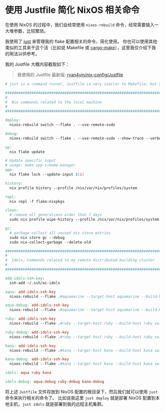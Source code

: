 # 使用 Justfile 简化 NixOS 相关命令

在使用 NixOS 的过程中，我们会经常使用 `nixos-rebuild` 命令，经常需要输入一大堆参数，比较繁琐。

我使用了 [just](https://github.com/casey/just) 来管理我的 flake 配置相关的命令，简化使用。
你也可以使用其他类似的工具来干这个活（比如说 Makefile 或 [cargo-make](https://github.com/sagiegurari/cargo-make)），这里我仅介绍下我的用法以供参考。

我的 Justfile 大概内容截取如下：

> 我使用的 Justfile 最新版: [ryan4yin/nix-config/Justfile](https://github.com/ryan4yin/nix-config/blob/main/Justfile)

```Makefile
# just is a command runner, Justfile is very similar to Makefile, but simpler.

############################################################################
#
#  Nix commands related to the local machine
#
############################################################################

deploy:
  nixos-rebuild switch --flake . --use-remote-sudo

debug:
  nixos-rebuild switch --flake . --use-remote-sudo --show-trace --verbose

up:
  nix flake update

# Update specific input
# usage: make upp i=home-manager
upp:
  nix flake lock --update-input $(i)

history:
  nix profile history --profile /nix/var/nix/profiles/system

repl:
  nix repl -f flake:nixpkgs

clean:
  # remove all generations older than 7 days
  sudo nix profile wipe-history --profile /nix/var/nix/profiles/system  --older-than 7d

gc:
  # garbage collect all unused nix store entries
  sudo nix store gc --debug
  sudo nix-collect-garbage --delete-old

############################################################################
#
#  Idols, Commands related to my remote distributed building cluster
#
############################################################################

add-idols-ssh-key:
  ssh-add ~/.ssh/ai-idols

aqua: add-idols-ssh-key
  nixos-rebuild --flake .#aquamarine --target-host aquamarine --build-host aquamarine switch --use-remote-sudo

aqua-debug: add-idols-ssh-key
  nixos-rebuild --flake .#aquamarine --target-host aquamarine --build-host aquamarine switch --use-remote-sudo --show-trace --verbose

ruby: add-idols-ssh-key
  nixos-rebuild --flake .#ruby --target-host ruby --build-host ruby switch --use-remote-sudo

ruby-debug: add-idols-ssh-key
  nixos-rebuild --flake .#ruby --target-host ruby --build-host ruby switch --use-remote-sudo --show-trace --verbose

kana: add-idols-ssh-key
  nixos-rebuild --flake .#kana --target-host kana --build-host kana switch --use-remote-sudo

kana-debug: add-idols-ssh-key
  nixos-rebuild --flake .#kana --target-host kana --build-host kana switch --use-remote-sudo --show-trace --verbose

idols: aqua ruby kana

idols-debug: aqua-debug ruby-debug kana-debug
```

将上述 `Justfile` 文件存放到 NixOS 配置的根目录下，然后我们就可以使用 `just` 命令来执行相关的命令了。
比如说我这里 `just deploy` 就是部署 NixOS 配置到本地主机，`just idols` 就是部署到我的远程主机集群。
